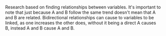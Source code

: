 Research based on finding relationships between variables. It's important to note that just because A and B follow the same trend doesn't mean that A and B are related. Bidirectional relationships can cause to variables to be linked, as one increases the other does, without it being a direct A causes B, instead A and B cause A and B.